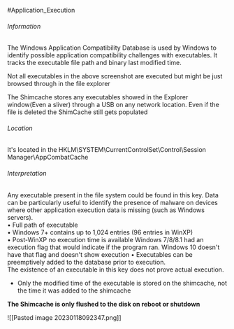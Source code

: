 #Application_Execution 

###### Information
The Windows Application Compatibility Database is used by Windows to  
identify possible application compatibility challenges with executables. It  
tracks the executable file path and binary last modified time.

Not all executables in the above screenshot are executed but might be just browsed through in the file explorer

The Shimcache stores any executables showed in the Explorer window(Even a sliver) through a USB on any network location. Even if the file is deleted the ShimCache still gets populated

###### Location
It's located in the HKLM\\SYSTEM\\CurrentControlSet\\Control\\Session Manager\\AppCombatCache

###### Interpretation
Any executable present in the file system could be found in this key. Data  
can be particularly useful to identify the presence of malware on devices  
where other application execution data is missing (such as Windows  
servers).  
• Full path of executable  
• Windows 7+ contains up to 1,024 entries (96 entries in WinXP)  
• Post-WinXP no execution time is available
  Windows 7/8/8.1 had an execution flag that would indicate if the program ran.
  Windows 10 doesn't have that flag and doesn't show execution
• Executables can be preemptively added to the database prior to execution.  
The existence of an executable in this key does not prove actual execution.
- Only the modified time of the executable is stored on the shimcache, not the time it was added to the shimcache

**The Shimcache is only flushed to the disk on reboot or shutdown**

![[Pasted image 20230118092347.png]]